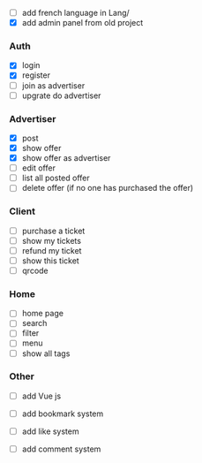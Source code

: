 - [ ] add french language in Lang/
- [x] add admin panel from old project 

### Auth
- [x] login
- [x] register
- [ ] join as advertiser
- [ ] upgrate do advertiser

### Advertiser
- [x] post
- [x] show offer
- [x] show offer as advertiser
- [ ] edit offer
- [ ] list all posted offer
- [ ] delete offer (if no one has purchased the offer)

### Client
- [ ] purchase a ticket
- [ ] show my tickets
- [ ] refund my ticket
- [ ] show this ticket
- [ ] qrcode

### Home
- [ ] home page
- [ ] search
- [ ] filter
- [ ] menu
- [ ] show all tags

### Other
- [ ] add Vue js
- [ ] add bookmark system
- [ ] add like system
- [ ] add comment system

